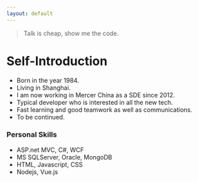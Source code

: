 ```yaml
---
layout: default
---
```


>Talk is cheap, show me the code.


# Self-Introduction

* Born in the year 1984.
* Living in Shanghai.
* I am now working in Mercer China as a SDE since 2012.
* Typical developer who is interested in all the new tech.
* Fast learning and good teamwork as well as communications.
* To be continued.


### Personal Skills

*   ASP.net MVC, C#, WCF
*   MS SQLServer, Oracle, MongoDB
*   HTML, Javascript, CSS
*   Nodejs, Vue.js
